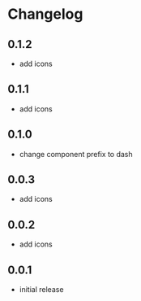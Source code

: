 # Changelog

## 0.1.2
- add icons

## 0.1.1
- add icons

## 0.1.0
- change component prefix to dash

## 0.0.3
- add icons

## 0.0.2
- add icons

## 0.0.1
- initial release
